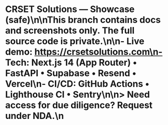 # CRSET Solutions — Showcase (safe)\n\nThis branch contains **docs and screenshots only**. The full source code is private.\n\n- Live demo: https://crsetsolutions.com\n- Tech: Next.js 14 (App Router) • FastAPI • Supabase • Resend • Vercel\n- CI/CD: GitHub Actions • Lighthouse CI • Sentry\n\n> Need access for due diligence? Request under NDA.\n
